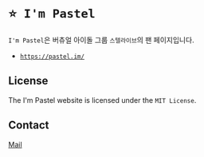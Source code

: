 # `⭐ I'm Pastel`

`I'm Pastel`은 버츄얼 아이돌 그룹 `스텔라이브`의 팬 페이지입니다.

- [`https://pastel.im/`](https://pastel.im/)

## License

The I'm Pastel website is licensed under the `MIT License`.

## Contact

[Mail](mailto:san02@kakao.com)
